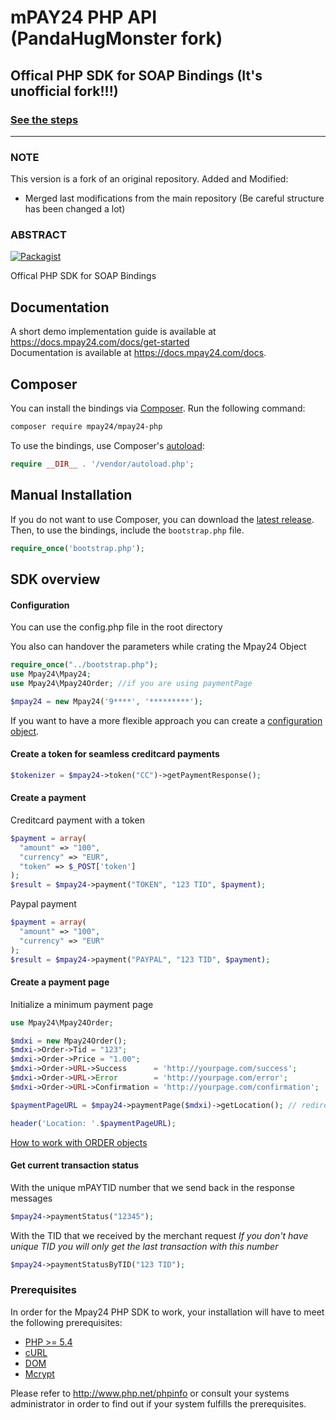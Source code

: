 # mPAY24 PHP API (PandaHugMonster fork)
## Offical PHP SDK for SOAP Bindings (It's unofficial fork!!!)
### [See the steps](https://github.com/mPAY24/mpay24_php_api/wiki/STEP-1)
***

### NOTE
This version is a fork of an original repository.
Added and Modified:
* Merged last modifications from the main repository (Be careful structure has been changed a lot)

### ABSTRACT

[![Packagist](https://img.shields.io/packagist/l/doctrine/orm.svg)]()

Offical PHP SDK for SOAP Bindings

## Documentation

A short demo implementation guide is available at https://docs.mpay24.com/docs/get-started</br>
Documentation is available at https://docs.mpay24.com/docs.

## Composer

You can install the bindings via [Composer](http://getcomposer.org/). Run the following command:

```bash
composer require mpay24/mpay24-php
```

To use the bindings, use Composer's [autoload](https://getcomposer.org/doc/01-basic-usage.md#autoloading):

```php
require __DIR__ . '/vendor/autoload.php';
```

## Manual Installation

If you do not want to use Composer, you can download the [latest release](https://github.com/mpay24/mpay24-php/releases). Then, to use the bindings, include the `bootstrap.php` file.

```php
require_once('bootstrap.php');
```

## SDK overview

#### Configuration

You can use the config.php file in the root directory

You also can handover the parameters while crating the Mpay24 Object

```php
require_once("../bootstrap.php");
use Mpay24\Mpay24;
use Mpay24\Mpay24Order; //if you are using paymentPage

$mpay24 = new Mpay24('9****', '*********');

```

If you want to have a more flexible approach you can create a [configuration object](https://github.com/mpay24/mpay24-php/wiki/Configuring-the-php-sdk).

#### Create a token for seamless creditcard payments

```php
$tokenizer = $mpay24->token("CC")->getPaymentResponse();
```

#### Create a payment

Creditcard payment with a token
```php
$payment = array(
  "amount" => "100",
  "currency" => "EUR",
  "token" => $_POST['token']
);
$result = $mpay24->payment("TOKEN", "123 TID", $payment);
```
Paypal payment
```php
$payment = array(
  "amount" => "100",
  "currency" => "EUR"
);
$result = $mpay24->payment("PAYPAL", "123 TID", $payment);
```

#### Create a payment page

Initialize a minimum payment page
```php
use Mpay24\Mpay24Order;

$mdxi = new Mpay24Order();
$mdxi->Order->Tid = "123";
$mdxi->Order->Price = "1.00";
$mdxi->Order->URL->Success      = 'http://yourpage.com/success';
$mdxi->Order->URL->Error        = 'http://yourpage.com/error';
$mdxi->Order->URL->Confirmation = 'http://yourpage.com/confirmation';

$paymentPageURL = $mpay24->paymentPage($mdxi)->getLocation(); // redirect location to the payment page

header('Location: '.$paymentPageURL);
```

[How to work with ORDER objects](https://github.com/mpay24/mpay24-php/wiki/How-to-work-with-ORDER-objects)

#### Get current transaction status
With the unique mPAYTID number that we send back in the response messages
```php
$mpay24->paymentStatus("12345");
```

With the TID that we received by the merchant request
*If you don't have unique TID you will only get the last transaction with this number*
```php
$mpay24->paymentStatusByTID("123 TID");
```

### Prerequisites

In order for the Mpay24 PHP SDK to work, your installation will have to meet the following prerequisites:

* [PHP >= 5.4](http://www.php.net/)
* [cURL](http://at2.php.net/manual/de/book.curl.php)
* [DOM](http://at2.php.net/manual/de/book.dom.php)
* [Mcrypt](http://at2.php.net/manual/en/mcrypt)

Please refer to http://www.php.net/phpinfo or consult your systems administrator in order to find out if your system fulfills the prerequisites.
